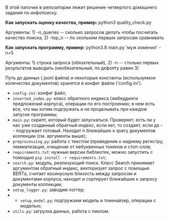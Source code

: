 В этой папочке в репозитории лежит решение четвертого домашнего задания по инфопоиску. <br>

 **Как запускать оценку качества, пример:** python3 quality_check.py

Аргументы: 1) -n_queries -- сколько запросов делать чтобы посчитать качество поиска, 2) -top_n -- по скольким первым запросам сравнивать
 
 **Как запускать программу, пример:** python3.8 main.py 'муж изменил' -n=5
 
 
Аргументы: 1) строка запроса (обязательный), 2) -n -- столько первых результатов выводить (необязательный, по дефолту равен 3)


Путь до данных (.jsonl файла) и некоторые константы (используемое количество документов) хранятся в конфиг файле ('config.ini').<br>


* `config.ini`: конфиг файл;
* `inverted_index.py`:  класс обратного индекса (эмбеддинги предложений корпуса), операции по его построению; в нем есть все, что мы хотим подгружать и не проделывать при каждом запуске программы;
* `main.py`: скрипт, который будет запускаться. Проверяет, есть ли у нас уже созданный обратный индекс, если нет, то создает, если да -- подгружает готовый. Находит n ближайших к query документов коллекции (см. аргументы выше);
* `preprocessing.py`: работа с текстом (приведение к ниднему регистру, лемматизация, очищение от небуквенных токенов и стоп-слов;
* `requirements.txt`: нужные версии библиотек, можно запустить с помощью `pip install -r requirements.txt`;
* `search.py`: модуль, реализующий поиск. Класс Search принимает аргументом обратный индекс, векторизует запрос с помощью BERTа, считает косинусную близость между запросом и документами корпуса; находит и сортирует ближайшие к запросу документы коллекции;
* `setup_logger.py`: заводим логгер;
* * `setup_model.py`: подгружаем модель и токенайзер, операции с моделью;
* `utils.py`: загрузка данных, работа с пиклом.
